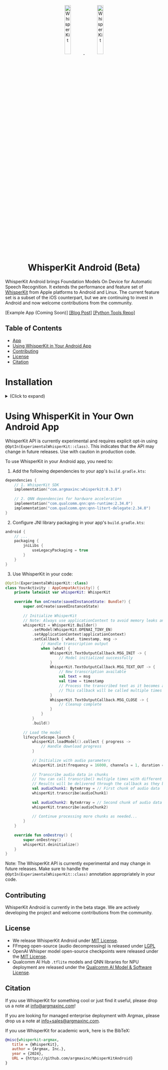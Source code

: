 <div align="center">

<a href="https://github.com/argmaxinc/WhisperKit#gh-light-mode-only">
  <img src="https://github.com/user-attachments/assets/f0699c07-c29f-45b6-a9c6-f6d491b8f791" alt="WhisperKit" width="20%" />
</a>

<a href="https://github.com/argmaxinc/WhisperKit#gh-dark-mode-only">
  <img src="https://github.com/user-attachments/assets/1be5e31c-de42-40ab-9b85-790cb911ed47" alt="WhisperKit" width="20%" />
</a>

# WhisperKit Android (Beta)

</div>

WhisperKit Android brings Foundation Models On Device for Automatic Speech Recognition. It extends the performance and feature set of [WhisperKit](https://github.com/argmaxinc/WhisperKit) from Apple platforms to Android and Linux.  The current feature set is a subset of the iOS counterpart, 
but we are continuing to invest in Android and now welcome contributions from the community.

[Example App (Coming Soon)] [[Blog Post]](https://takeargmax.com/blog/android) [[Python Tools Repo]](https://github.com/argmaxinc/whisperkittools)

## Table of Contents

- [App](#app)
- [Using WhisperKit in Your Android App](#using-whisperkit-in-your-android-app)
- [Contributing](#contributing)
- [License](#license)
- [Citation](#citation)

# Installation

<details>
  <summary> (Click to expand) </summary>

The following setup was tested on macOS 15.1.

## Common Setup Steps

These steps are required for both CLI and Android app development:

1. Install required build tools:
```bash
make setup
```

2. Build development environment in Docker with all development tools:
```bash
make env
```

The first time running `make env` command will take several minutes. After the Docker image builds, the next time running `make env` will execute inside the Docker container right away.

If you need to rebuild the Docker image:
```bash
make rebuild-env
```

## Android App Development Path

1. Build and enter the Docker environment:
```bash
make env
```

2. Build the required native libraries:
```bash
make build jni
```

3. Open the Android project in Android Studio:
   - Open the root project in Android Studio
   - Navigate to `android/examples/WhisperAX`
   - Build and run the app

## CLI Development Path

1. Build and enter the Docker environment:
```bash
make env
```

2. Build the CLI app:
```bash
make build [linux | qnn | gpu]
```
- `linux`: CPU-only build for Linux
- `qnn`: Android build with Qualcomm NPU support
- `gpu`: Android build with GPU support

3. Push dependencies to Android device (skip for Linux):
```bash
make adb-push
```

4. Run the CLI app:

For Android:
```bash
adb shell
cd /sdcard/argmax/tflite
export PATH=/data/local/tmp/bin:$PATH
export LD_LIBRARY_PATH=/data/local/tmp/lib
whisperkit-cli transcribe --model-path /path/to/openai_whisper-base --audio-path /path/to/inputs/jfk_441khz.m4a
```

For Linux:
```bash
./build/linux/whisperkit-cli transcribe --model-path /path/to/my/whisper_model --audio-path /path/to/my/audio_file.m4a --report --report-path /path/to/dump/report.json
```

For all options, run `whisperkit-cli --help`

5. Clean build files when needed:
```bash
make clean [all]
```
With `all` option, it will conduct deep clean including open source components.

</details>

# Using WhisperKit in Your Own Android App

WhisperKit API is currently experimental and requires explicit opt-in using `@OptIn(ExperimentalWhisperKit::class)`. This indicates that the API may change in future releases. Use with caution in production code.

To use WhisperKit in your Android app, you need to:

1. Add the following dependencies to your app's `build.gradle.kts`:

```kotlin
dependencies {
    // 1. WhisperKit SDK
    implementation("com.argmaxinc:whisperkit:0.3.0")
    
    // 2. QNN dependencies for hardware acceleration
    implementation("com.qualcomm.qnn:qnn-runtime:2.34.0")
    implementation("com.qualcomm.qnn:qnn-litert-delegate:2.34.0")
}
```

2. Configure JNI library packaging in your app's `build.gradle.kts`:

```kotlin
android {
    // ...
    packaging {
        jniLibs {
            useLegacyPackaging = true
        }
    }
}
```

3. Use WhisperKit in your code:

```kotlin
@OptIn(ExperimentalWhisperKit::class)
class YourActivity : AppCompatActivity() {
    private lateinit var whisperKit: WhisperKit
    
    override fun onCreate(savedInstanceState: Bundle?) {
        super.onCreate(savedInstanceState)
        
        // Initialize WhisperKit
        // Note: Always use applicationContext to avoid memory leaks and ensure proper lifecycle management
        whisperKit = WhisperKit.Builder()
            .setModel(WhisperKit.OPENAI_TINY_EN)
            .setApplicationContext(applicationContext)
            .setCallback { what, timestamp, msg ->
                // Handle transcription output
                when (what) {
                    WhisperKit.TextOutputCallback.MSG_INIT -> {
                        // Model initialized successfully
                    }
                    WhisperKit.TextOutputCallback.MSG_TEXT_OUT -> {
                        // New transcription available
                        val text = msg
                        val time = timestamp
                        // Process the transcribed text as it becomes available
                        // This callback will be called multiple times as more audio is processed
                    }
                    WhisperKit.TextOutputCallback.MSG_CLOSE -> {
                        // Cleanup complete
                    }
                }
            }
            .build()
            
        // Load the model
        lifecycleScope.launch {
            whisperKit.loadModel().collect { progress ->
                // Handle download progress
            }
            
            // Initialize with audio parameters
            whisperKit.init(frequency = 16000, channels = 1, duration = 0)
            
            // Transcribe audio data in chunks
            // You can call transcribe() multiple times with different chunks of audio data
            // Results will be delivered through the callback as they become available
            val audioChunk1: ByteArray = // First chunk of audio data
            whisperKit.transcribe(audioChunk1)
            
            val audioChunk2: ByteArray = // Second chunk of audio data
            whisperKit.transcribe(audioChunk2)
            
            // Continue processing more chunks as needed...
        }
    }
    
    override fun onDestroy() {
        super.onDestroy()
        whisperKit.deinitialize()
    }
}
```

Note: The WhisperKit API is currently experimental and may change in future releases. Make sure to handle the `@OptIn(ExperimentalWhisperKit::class)` annotation appropriately in your code.

## Contributing

WhisperKit Android is currently in the beta stage. We are actively developing the project and welcome contributions from the community.

## License

- We release WhisperKit Android under [MIT License](LICENSE).
- FFmpeg open-source (audio decompressing) is released under [LGPL](https://github.com/FFmpeg/FFmpeg/blob/master/LICENSE.md)
- OpenAI Whisper model open-source checkpoints were released under the [MIT License](https://github.com/openai/whisper/blob/main/LICENSE).
- Qualcomm AI Hub `.tflite` models and QNN libraries for NPU deployment are released under the [Qualcomm AI Model & Software License](https://qaihub-public-assets.s3.us-west-2.amazonaws.com/qai-hub-models/Qualcomm+AI+Hub+Proprietary+License.pdf).

## Citation
If you use WhisperKit for something cool or just find it useful, please drop us a note at [info@argmaxinc.com](mailto:info@argmaxinc.com)!

If you are looking for managed enterprise deployment with Argmax, please drop us a note at [info+sales@argmaxinc.com](mailto:info+sales@argmaxinc.com).

If you use WhisperKit for academic work, here is the BibTeX:

```bibtex
@misc{whisperkit-argmax,
   title = {WhisperKit},
   author = {Argmax, Inc.},
   year = {2024},
   URL = {https://github.com/argmaxinc/WhisperKitAndroid}
}
```

